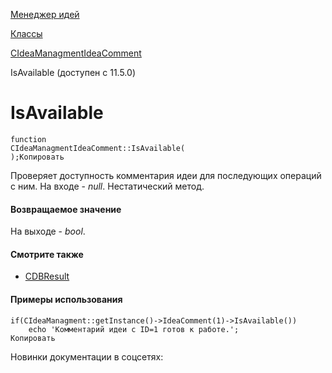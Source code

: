 [Менеджер идей](/api_help/ideamanagment/index.php)

[Классы](/api_help/ideamanagment/reference/index.php)

[CIdeaManagmentIdeaComment](/api_help/ideamanagment/reference/cideamanagmentideacomment/index.php)

IsAvailable (доступен с 11.5.0)

IsAvailable
===========

```
function
CIdeaManagmentIdeaComment::IsAvailable(
);Копировать
```

Проверяет доступность комментария идеи для последующих операций с ним. На входе - *null*. Нестатический метод.

#### Возвращаемое значение

На выходе - *bool*.

#### Смотрите также

* [CDBResult](/api_help/main/reference/cdbresult/index.php)

#### Примеры использования

```
if(CIdeaManagment::getInstance()->IdeaComment(1)->IsAvailable())
	echo 'Комментарий идеи с ID=1 готов к работе.'; 
Копировать
```

Новинки документации в соцсетях: